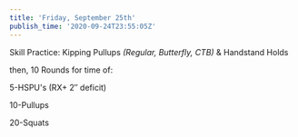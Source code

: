 ```yaml
---
title: 'Friday, September 25th'
publish_time: '2020-09-24T23:55:05Z'
---
```


Skill Practice: Kipping Pullups *(Regular, Butterfly, CTB)* & Handstand
Holds

then, 10 Rounds for time of:

5-HSPU's (RX+ 2″ deficit)

10-Pullups

20-Squats
